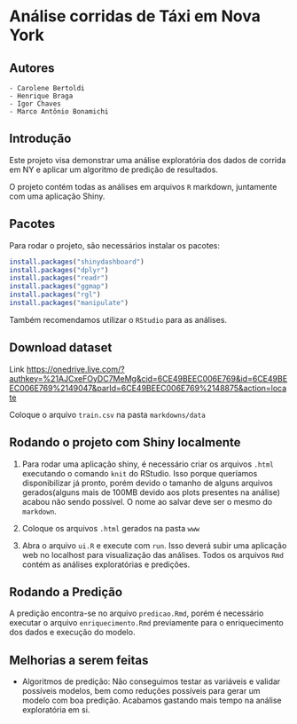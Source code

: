 # Análise corridas de Táxi em Nova York

## Autores

	- Carolene Bertoldi
	- Henrique Braga
	- Igor Chaves
	- Marco Antônio Bonamichi

## Introdução

Este projeto visa demonstrar uma análise exploratória dos dados de corrida em NY e aplicar um algoritmo de predição de resultados.

O projeto contém todas as análises em arquivos `R` markdown, juntamente com uma aplicação Shiny.

## Pacotes

Para rodar o projeto, são necessários instalar os pacotes:

```r
install.packages("shinydashboard")
install.packages("dplyr")
install.packages("readr")
install.packages("ggmap")
install.packages("rgl")
install.packages("manipulate")
```

Também recomendamos utilizar o `RStudio` para as análises.

## Download dataset

Link https://onedrive.live.com/?authkey=%21AJCxeFOyDC7MeMg&cid=6CE49BEEC006E769&id=6CE49BEEC006E769%2149047&parId=6CE49BEEC006E769%2148875&action=locate

Coloque o arquivo `train.csv` na pasta `markdowns/data`

## Rodando o projeto com Shiny localmente

1. Para rodar uma aplicação shiny, é necessário criar os arquivos `.html` executando o comando `knit` do RStudio. Isso porque queríamos disponibilizar já pronto, porém devido o tamanho de alguns arquivos gerados(alguns mais de 100MB devido aos plots presentes na análise) acabou não sendo possível. O nome ao salvar deve ser o mesmo do `markdown`. 

2. Coloque os arquivos `.html` gerados na pasta `www`

3. Abra o arquivo `ui.R` e execute com `run`. Isso deverá subir uma aplicação web no localhost para visualização das análises. 
Todos os arquivos `Rmd` contém as análises exploratórias e predições.



## Rodando a Predição

A predição encontra-se no arquivo `predicao.Rmd`, porém é necessário executar o arquivo `enriquecimento.Rmd` previamente para o enriquecimento dos dados e execução do modelo.

## Melhorias a serem feitas

* Algoritmos de predição: Não conseguimos testar as variáveis e validar possíveis modelos, bem como reduções possíveis para gerar um modelo com boa predição. Acabamos gastando mais tempo na análise exploratória em si.
